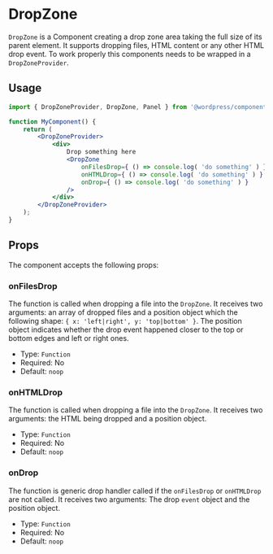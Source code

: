 # DropZone

`DropZone` is a Component creating a drop zone area taking the full size of its parent element. It supports dropping files, HTML content or any other HTML drop event. To work properly this components needs to be wrapped in a `DropZoneProvider`.

## Usage

```jsx
import { DropZoneProvider, DropZone, Panel } from '@wordpress/components';

function MyComponent() {
	return (
		<DropZoneProvider>
			<div>
				Drop something here
				<DropZone 
					onFilesDrop={ () => console.log( 'do something' ) }
					onHTMLDrop={ () => console.log( 'do something' ) }
					onDrop={ () => console.log( 'do something' ) } 
				/>
			</div>
		</DropZoneProvider>
	);
}
```

## Props

The component accepts the following props:

### onFilesDrop

The function is called when dropping a file into the `DropZone`. It receives two arguments: an array of dropped files and a position object which the following shape: `{ x: 'left|right', y: 'top|bottom' }`. The position object indicates whether the drop event happened closer to the top or bottom edges and left or right ones.

- Type: `Function`
- Required: No
- Default: `noop`

### onHTMLDrop

The function is called when dropping a file into the `DropZone`. It receives two arguments: the HTML being dropped and a position object.

- Type: `Function`
- Required: No
- Default: `noop`

### onDrop

The function is generic drop handler called if the `onFilesDrop` or `onHTMLDrop` are not called. It receives two arguments: The drop `event` object and the position object.

- Type: `Function`
- Required: No
- Default: `noop`
